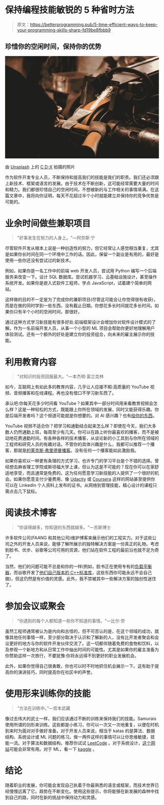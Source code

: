 # 保持编程技能敏锐的 5 种省时方法

> 原文：<https://betterprogramming.pub/5-time-efficient-ways-to-keep-your-programming-skills-sharp-fd19be8fbbb9>

## 珍惜你的空闲时间，保持你的优势

![](img/9ceab3db8483bcf9b81227ea95971cfc.png)

由 [Unsplash](https://unsplash.com?utm_source=medium&utm_medium=referral) 上的 [C D-X](https://unsplash.com/@cdx2?utm_source=medium&utm_medium=referral) 拍摄的照片

作为软件开发专业人员，不断保持和提高我们的技能是我们的职责。我们还必须跟上新技术、框架或语言的发展。由于技术在不断创新，这可能经常需要大量的时间和精力。我们都很珍惜自己的空闲时间，不想被新的与工作相关的事情填满。在这篇文章中，我将向你证明，每天不花超过半个小时就能建立并保持你的竞争优势是可能的。

# 业余时间做些兼职项目

> "好事发生在努力的人身上。"—阿奈斯·宁

尽管软件开发从根本上说是一种创造性的努力，但它经常让人感觉相当重复，尤其是如果你长时间在同一个环境中工作的话。因此，保留一个副业是有用的，最好是使用一些你还没有尝试过的新技术。

例如，如果你是一名工作中的前端 web 开发人员，尝试用 Python 编写一个后端服务来改变一下。设计 SQL 数据库。尝试机器学习、云基础设施设计，甚至操作系统开发。如果你是嵌入式软件工程师，学点 JavaScript，试着建个简单的网站。

这样做的目的不一定是为了完成你的兼职项目(尽管这可能会让你觉得很有收获)，而是在做的同时学到一些东西。没有截止日期。你想花多长时间就花多长时间。如果你只有半个小时的空闲时间，那很好。

通过这种方式学习新技能有很多好处:前端框架设计会增加你对软件设计模式的了解。作为一名前端开发人员，从事一个小型的 ML 项目会帮助你更好地理解用户体验测试。还有一个额外的好处是建立你的投资组合，向未来的雇主展示你的技能。

# 利用教育内容

> "对知识的投资回报最大。"—本杰明·富兰克林

如今，互联网上有如此多的教育内容，几乎让人应接不暇:高质量的 YouTube 视频、音频播客和在线课程。再也没有借口不学习新东西了。

承认吧:你每天花多少时间看 YouTube？如果其中一部分时间用来看教育视频会怎么样？这是一种轻松的方式，既能跟上你所在领域的发展，同时又能获得乐趣。你是后端开发者吗？这个频道可能就是你想要的。对 AI 感兴趣？也有[给你的东西](https://www.youtube.com/c/YannicKilcher)。

YouTube 视频不适合你？把学习和通勤结合起来怎么样？即使在今天，我们大多数人仍然通勤上班，每周至少有几天。你可以在路上听你最喜欢的播客，而不是被动地花费通勤时间。有各种各样的技术播客，从谈论新的小工具到与你所在领域的工程师和研究人员的有趣对话。不管你的具体兴趣是什么，我都可以推荐一个播客，那就是[的莱克斯·弗里德曼播客](https://lexfridman.com/podcast/)。没有任何一个播客能如此激励我。

如果你喜欢以一种更有条理的方式学习，也许专门的学习平台是个不错的选择。曾经想去麻省理工学院或斯坦福大学上课，但认为这是不可能的？现在你可以在家舒适地享受，而且通常是免费的。这为任何愿意学习新技能的人提供了一个很好的机会。如果你愿意支付少量费用，像 [Udacity](https://www.udacity.com/) 或 [Coursera](https://www.coursera.org/) 这样的网站甚至提供你可以在 LinkedIn 个人资料上发布的证书。从网络到管理技能，精心设计的课程只需点击几下鼠标。

# 阅读技术博客

> "你读得越多，你知道的东西就越多。"—苏斯博士

许多软件公司(FAANG 和其他公司)维护博客来展示他们的工程实力。对于这些公司之外的开发人员来说，能够了解所展示的独特解决方案是一份真正的礼物。考虑到脸书、优步、谷歌等公司可用的资源，他们站在软件工程的最前沿也就不足为奇了。

当然，他们的问题可能不总是和你的一样(例如，脸书正在使用专有的[负载平衡器](https://engineering.fb.com/2018/05/22/open-source/open-sourcing-katran-a-scalable-network-load-balancer/)，而谷歌开发了[他们自己版本的 C++标准库](https://abseil.io/)，这些东西你可能永远不会自己做)，但这仍然是有价值的灵感。此外，我不禁被其中一些解决方案的独创性迷住了。

# 参加会议或聚会

> "你遇到的每个人都知道一些你不知道的事情。"—比尔·奈

虽然工程师通常被认为是内向和古怪的，但不可否认的是，在这个领域的成功，就像其他任何事情一样，至少部分取决于认识和了解新的人，没有比开发者聚会和会议更好的地方与你的软件开发伙伴交流了。这一切都伴随着免费的食物和饮料，以及参观一个新地方和从日常工作中抽出时间的可能性。尤其是如果你的雇主准备为你赞助这样一次旅行，不要犹豫:你将永远得不到更好的职业发展机会。

此外，如果你觉得自己很勇敢，你也可以时不时地抓住机会展示一下。这有助于提高你的演讲技巧，同时提高你在社区中的声誉。

# 使用形来训练你的技能

> “方法在训练中。”—宫本武藏

像过去伟大的武士一样，我们应该通过不断的训练来保持我们的技能。Samurais 使用所谓的剑形来训练。这些都是小练习，你可以一次又一次地重复，以便在时机到来时为面对对手做好准备。对于开发人员来说，相当于 katas 的是算法、数据结构、系统设计或 ML 问题的练习。做一两件这样的事情可以让你思维敏捷，技能一流。对于算法和数据结构，推荐你试试 [LeetCode](https://engineering.fb.com/2018/05/22/open-source/open-sourcing-katran-a-scalable-network-load-balancer/) 。对于系统设计，[这个网站](https://engineering.fb.com/2018/05/22/open-source/open-sourcing-katran-a-scalable-network-load-balancer/)可能会非常有用。对于 ML，看一下 [kaggle](https://www.kaggle.com/) 。

# 结论

随着职业的发展，你可能会发现自己执着于你最熟悉的语言或框架，而技术世界已经慢慢远离了它。趋势在不断变化。使用这些提示，你将能够在新发展的森林中找到自己的路，同时在新的挑战中保持动力和灵感。